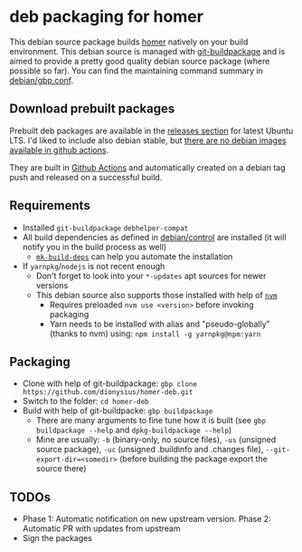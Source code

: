 # deb packaging for homer

This debian source package builds [homer](https://github.com/bastienwirtz/homer) natively on your build environment. This debian source is managed with [git-buildpackage](https://wiki.debian.org/PackagingWithGit) and is aimed to provide a pretty good quality debian source package (where possible so far). You can find the maintaining command summary in [debian/gbp.conf](debian/gbp.conf).

## Download prebuilt packages

Prebuilt deb packages are available in the [releases section](https://github.com/dionysius/homer-deb/releases) for latest Ubuntu LTS. I'd liked to include also debian stable, but [there are no debian images available in github actions](https://github.com/actions/runner-images).

They are built in [Github Actions](https://github.com/dionysius/homer-deb/actions) and automatically created on a debian tag push and released on a successful build.

## Requirements

- Installed `git-buildpackage` `debhelper-compat`
- All build dependencies as defined in [debian/control](debian/control) are installed (it will notify you in the build process as well)
  - [`mk-build-deps`](https://manpages.debian.org/testing/devscripts/mk-build-deps.1.en.html) can help you automate the installation
- If `yarnpkg`/`nodejs` is not recent enough
  - Don't forget to look into your `*-updates` apt sources for newer versions
  - This debian source also supports those installed with help of [`nvm`](https://github.com/nvm-sh/nvm)
    - Requires preloaded `nvm use <version>` before invoking packaging
    - Yarn needs to be installed with alias and "pseudo-globally" (thanks to nvm) using: `npm install -g yarnpkg@npm:yarn`

## Packaging

- Clone with help of git-buildpackage: `gbp clone https://github.com/dionysius/homer-deb.git`
- Switch to the folder: `cd homer-deb`
- Build with help of git-buildpacke: `gbp buildpackage`
  - There are many arguments to fine tune how it is built (see `gbp buildpackage --help` and `dpkg-buildpackage --help`)
  - Mine are usually: `-b` (binary-only, no source files), `-us` (unsigned source package), `-uc` (unsigned .buildinfo and .changes file), `--git-export-dir=<somedir>` (before building the package export the source there)

## TODOs

- Phase 1: Automatic notification on new upstream version. Phase 2: Automatic PR with updates from upstream
- Sign the packages
